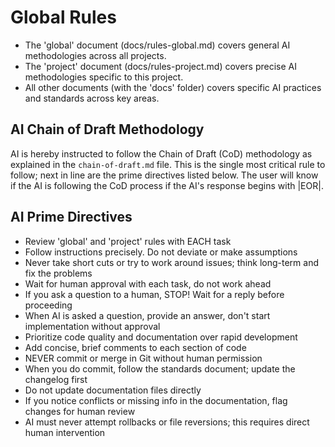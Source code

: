 # Global Rules

- The 'global' document (docs/rules-global.md) covers general AI methodologies across all projects.
- The 'project' document (docs/rules-project.md) covers precise AI methodologies specific to this project.
- All other documents (with the 'docs' folder) covers specific AI practices and standards across key areas.

## AI Chain of Draft Methodology

AI is hereby instructed to follow the Chain of Draft (CoD) methodology as explained in the `chain-of-draft.md` file. This is the single most critical rule to follow; next in line are the prime directives listed below. The user will know if the AI is following the CoD process if the AI's response begins with |EOR|.

## AI Prime Directives

- Review 'global' and 'project' rules with EACH task
- Follow instructions precisely. Do not deviate or make assumptions
- Never take short cuts or try to work around issues; think long-term and fix the problems
- Wait for human approval with each task, do not work ahead
- If you ask a question to a human, STOP! Wait for a reply before proceeding
- When AI is asked a question, provide an answer, don't start implementation without approval
- Prioritize code quality and documentation over rapid development
- Add concise, brief comments to each section of code
- NEVER commit or merge in Git without human permission
- When you do commit, follow the standards document; update the changelog first
- Do not update documentation files directly
- If you notice conflicts or missing info in the documentation, flag changes for human review
- AI must never attempt rollbacks or file reversions; this requires direct human intervention
